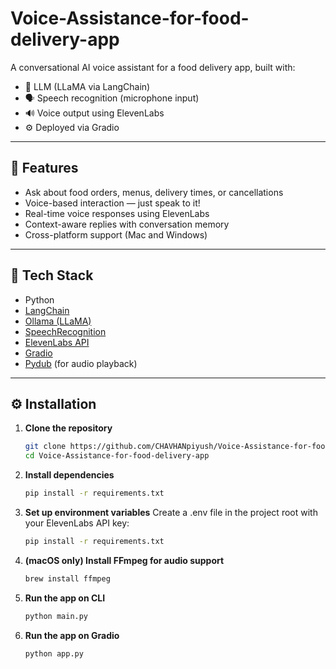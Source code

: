 # Voice-Assistance-for-food-delivery-app
A conversational AI voice assistant for a food delivery app, built with:
- 🧠 LLM (LLaMA via LangChain)
- 🗣️ Speech recognition (microphone input)
- 🔊 Voice output using ElevenLabs
- ⚙️ Deployed via Gradio

---

## 📌 Features

- Ask about food orders, menus, delivery times, or cancellations
- Voice-based interaction — just speak to it!
- Real-time voice responses using ElevenLabs
- Context-aware replies with conversation memory
- Cross-platform support (Mac and Windows)

---

## 🧪 Tech Stack

- Python
- [LangChain](https://www.langchain.com/)
- [Ollama (LLaMA)](https://ollama.com/)
- [SpeechRecognition](https://pypi.org/project/SpeechRecognition/)
- [ElevenLabs API](https://www.elevenlabs.io/)
- [Gradio](https://www.gradio.app/)
- [Pydub](https://pydub.com/) (for audio playback)

---

## ⚙️ Installation

1. **Clone the repository**
   ```bash
   git clone https://github.com/CHAVHANpiyush/Voice-Assistance-for-food-delivery-app.git
   cd Voice-Assistance-for-food-delivery-app

2. **Install dependencies**
   ```bash
   pip install -r requirements.txt

3. **Set up environment variables**
Create a .env file in the project root with your ElevenLabs API key:
   ```bash
   pip install -r requirements.txt
4. **(macOS only) Install FFmpeg for audio support**
   ```bash
   brew install ffmpeg
5. **Run the app on CLI**
   ```bash
   python main.py
6. **Run the app on Gradio**
   ```bash
   python app.py

